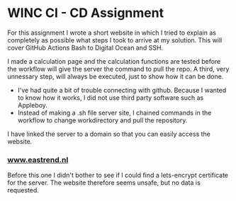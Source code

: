 # WINC CI - CD Assignment

For this assignment I wrote a short website in which I tried to explain as completely as possible what steps I took to arrive at my solution.
This will cover GitHub Actions Bash to Digital Ocean and SSH.

I made a calculation page and the calculation functions are tested before the workflow will give the server the command to pull the repo.
A third, very unnessary step, will always be executed, just to show how it can be done.

- I've had quite a bit of trouble connecting with github. Because I wanted to know how it works, I did not use third party software such as Appleboy.
- Instead of making a .sh file server site, I chained commands in the workflow to change workdirectory and pull the repository.

I have linked the server to a domain so that you can easily access the website.

### www.eastrend.nl

Before this one I didn't bother to see if I could find a lets-encrypt certificate for the server. The website therefore seems unsafe, but no data is requested.
